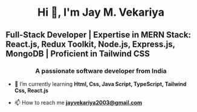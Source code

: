 <h1 align="center">Hi 👋, I'm Jay M. Vekariya</h1>
<h2>Full-Stack Developer | Expertise in MERN Stack: React.js, Redux Toolkit, Node.js, Express.js, MongoDB | Proficient in Tailwind CSS</h2>
<h3 align="center">A passionate software developer from India</h3>

- 🌱 I’m currently learning **Html, Css, Java Script, TypeScript, Tailwind Css, React.js**

- 📫 How to reach me **jayvekariya2003@gmail.com**
